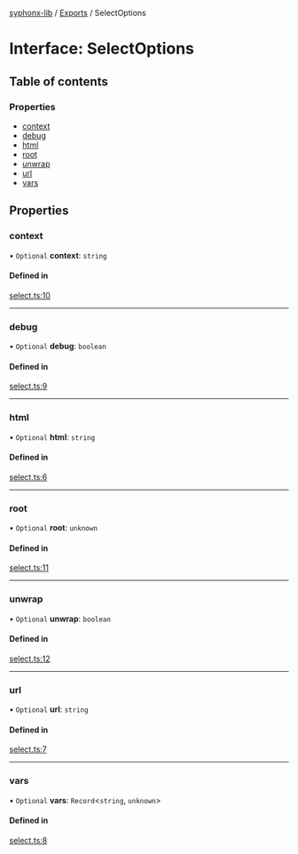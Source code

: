 [syphonx-lib](../README.md) / [Exports](../modules.md) / SelectOptions

# Interface: SelectOptions

## Table of contents

### Properties

- [context](SelectOptions.md#context)
- [debug](SelectOptions.md#debug)
- [html](SelectOptions.md#html)
- [root](SelectOptions.md#root)
- [unwrap](SelectOptions.md#unwrap)
- [url](SelectOptions.md#url)
- [vars](SelectOptions.md#vars)

## Properties

### context

• `Optional` **context**: `string`

#### Defined in

[select.ts:10](https://github.com/dtempx/syphonx-lib/blob/5494802/select.ts#L10)

___

### debug

• `Optional` **debug**: `boolean`

#### Defined in

[select.ts:9](https://github.com/dtempx/syphonx-lib/blob/5494802/select.ts#L9)

___

### html

• `Optional` **html**: `string`

#### Defined in

[select.ts:6](https://github.com/dtempx/syphonx-lib/blob/5494802/select.ts#L6)

___

### root

• `Optional` **root**: `unknown`

#### Defined in

[select.ts:11](https://github.com/dtempx/syphonx-lib/blob/5494802/select.ts#L11)

___

### unwrap

• `Optional` **unwrap**: `boolean`

#### Defined in

[select.ts:12](https://github.com/dtempx/syphonx-lib/blob/5494802/select.ts#L12)

___

### url

• `Optional` **url**: `string`

#### Defined in

[select.ts:7](https://github.com/dtempx/syphonx-lib/blob/5494802/select.ts#L7)

___

### vars

• `Optional` **vars**: `Record`<`string`, `unknown`\>

#### Defined in

[select.ts:8](https://github.com/dtempx/syphonx-lib/blob/5494802/select.ts#L8)
